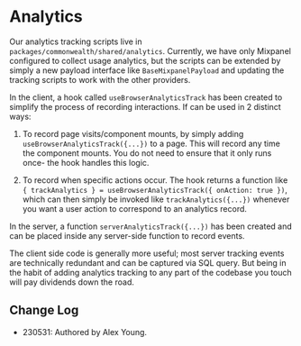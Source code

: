 # Analytics

Our analytics tracking scripts live in `packages/commonwealth/shared/analytics`. Currently, we have only Mixpanel configured to collect usage analytics, but the scripts can be extended by simply a new payload interface like `BaseMixpanelPayload` and updating the tracking scripts to work with the other providers.

In the client, a hook called `useBrowserAnalyticsTrack` has been created to simplify the process of recording interactions. If can be used in 2 distinct ways:

1. To record page visits/component mounts, by simply adding `useBrowserAnalyticsTrack({...})` to a page. This will record any time the component mounts. You do not need to ensure that it only runs once- the hook handles this logic.

2. To record when specific actions occur. The hook returns a function like `{ trackAnalytics } = useBrowserAnalyticsTrack({ onAction: true })`, which can then simply be invoked like `trackAnalytics({...})` whenever you want a user action to correspond to an analytics record.

In the server, a function `serverAnalyticsTrack({...})` has been created and can be placed inside any server-side function to record events.

The client side code is generally more useful; most server tracking events are technically redundant and can be captured via SQL query. But being in the habit of adding analytics tracking to any part of the codebase you touch will pay dividends down the road.

## Change Log

- 230531: Authored by Alex Young.
